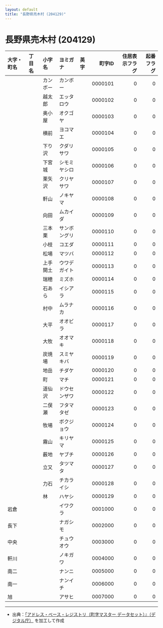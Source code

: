 ```yaml
---
layout: default
title: "長野県売木村 (204129)"
---
```


# 長野県売木村 (204129)

| 大字・町名 | 丁目名 | 小字名 | ヨミガナ | 英字 | 町字ID | 住居表示フラグ | 起番フラグ |
|:--------|:------|:------|:-----------------|:---------------------|--------:|----------:|--------:|
|  |  | カンボー | カンボー |  | 0000101 | 0 | 0 |
|  |  | 越太郎 | エッタロウ |  | 0000102 | 0 | 0 |
|  |  | 奥小屋 | オクゴヤ |  | 0000103 | 0 | 0 |
|  |  | 横前 | ヨコマエ |  | 0000104 | 0 | 0 |
|  |  | 下り沢 | クダリサワ |  | 0000105 | 0 | 0 |
|  |  | 下宮城 | シモミヤシロ |  | 0000106 | 0 | 0 |
|  |  | 栗矢沢 | クリヤサワ |  | 0000107 | 0 | 0 |
|  |  | 軒山 | ノキヤマ |  | 0000108 | 0 | 0 |
|  |  | 向田 | ムカイダ |  | 0000109 | 0 | 0 |
|  |  | 三本栗 | サンボングリ |  | 0000110 | 0 | 0 |
|  |  | 小枝 | コエダ |  | 0000111 | 0 | 0 |
|  |  | 松場 | マツバ |  | 0000112 | 0 | 0 |
|  |  | 上手開土 | ウワデガイト |  | 0000113 | 0 | 0 |
|  |  | 瑞穂 | ミズホ |  | 0000114 | 0 | 0 |
|  |  | 石あら | イシアラ |  | 0000115 | 0 | 0 |
|  |  | 村中 | ムラナカ |  | 0000116 | 0 | 0 |
|  |  | 大平 | オオビラ |  | 0000117 | 0 | 0 |
|  |  | 大牧 | オオマキ |  | 0000118 | 0 | 0 |
|  |  | 炭焼場 | スミヤキバ |  | 0000119 | 0 | 0 |
|  |  | 地岳 | チダケ |  | 0000120 | 0 | 0 |
|  |  | 町 | マチ |  | 0000121 | 0 | 0 |
|  |  | 道仙沢 | ドウセンザワ |  | 0000122 | 0 | 0 |
|  |  | 二俣瀬 | フタマタゼ |  | 0000123 | 0 | 0 |
|  |  | 牧場 | ボクジョウ |  | 0000124 | 0 | 0 |
|  |  | 霧山 | キリヤマ |  | 0000125 | 0 | 0 |
|  |  | 薮地 | ヤブチ |  | 0000126 | 0 | 0 |
|  |  | 立又 | タツマタ |  | 0000127 | 0 | 0 |
|  |  | 力石 | チカライシ |  | 0000128 | 0 | 0 |
|  |  | 林 | ハヤシ |  | 0000129 | 0 | 0 |
| 岩倉 |  |  | イワクラ |  | 0001000 | 0 | 0 |
| 長下 |  |  | ナガシモ |  | 0002000 | 0 | 0 |
| 中央 |  |  | チュウオウ |  | 0003000 | 0 | 0 |
| 軒川 |  |  | ノキガワ |  | 0004000 | 0 | 0 |
| 南二 |  |  | ナンニ |  | 0005000 | 0 | 0 |
| 南一 |  |  | ナンイチ |  | 0006000 | 0 | 0 |
| 旭 |  |  | アサヒ |  | 0007000 | 0 | 0 |

---

- 出典：[「アドレス・ベース・レジストリ（町字マスター データセット）』（デジタル庁）](https://www.digital.go.jp/policies/base_registry_address/) を加工して作成